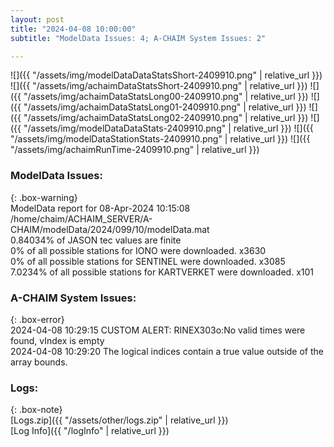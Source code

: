```yaml
---
layout: post
title: "2024-04-08 10:00:00"
subtitle: "ModelData Issues: 4; A-CHAIM System Issues: 2"

---
```


![]({{ "/assets/img/modelDataDataStatsShort-2409910.png" | relative_url }})
![]({{ "/assets/img/achaimDataStatsShort-2409910.png" | relative_url }})
![]({{ "/assets/img/achaimDataStatsLong00-2409910.png" | relative_url }})
![]({{ "/assets/img/achaimDataStatsLong01-2409910.png" | relative_url }})
![]({{ "/assets/img/achaimDataStatsLong02-2409910.png" | relative_url }})
![]({{ "/assets/img/modelDataDataStats-2409910.png" | relative_url }})
![]({{ "/assets/img/modelDataStationStats-2409910.png" | relative_url }})
![]({{ "/assets/img/achaimRunTime-2409910.png" | relative_url }})


### ModelData Issues:  
  
{: .box-warning}  
 ModelData report for 08-Apr-2024 10:15:08   
 /home/chaim/ACHAIM_SERVER/A-CHAIM/modelData/2024/099/10/modelData.mat   
 0.84034% of JASON tec values are finite   
 0% of all possible stations for IONO were downloaded. x3630   
 0% of all possible stations for SENTINEL were downloaded. x3085   
 7.0234% of all possible stations for KARTVERKET were downloaded. x101   
  
### A-CHAIM System Issues:  
  
{: .box-error}  
2024-04-08 10:29:15 CUSTOM ALERT: RINEX303o:No valid times were found, vIndex is empty  
2024-04-08 10:29:20 The logical indices contain a true value outside of the array bounds.  

### Logs:  
  
{: .box-note}  
[Logs.zip]({{ "/assets/other/logs.zip" | relative_url }})  
[Log Info]({{ "/logInfo" | relative_url }})  
